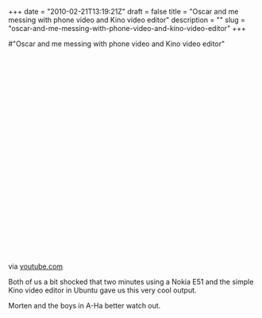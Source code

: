 +++
date = "2010-02-21T13:19:21Z"
draft = false
title = "Oscar and me messing with phone video and Kino video editor"
description = ""
slug = "oscar-and-me-messing-with-phone-video-and-kino-video-editor"
+++

#"Oscar and me messing with phone video and Kino video editor"


 <div class="posterous_bookmarklet_entry">
 <object height="417" width="500"><param name="movie" value="http://www.youtube.com/v/VQulFGyWBF4&hl=en&fs=1" /><param name="wmode" value="window" /><param name="allowFullScreen" value="true" /><param name="allowscriptaccess" value="always" /><embed allowfullscreen="true" src="http://www.youtube.com/v/VQulFGyWBF4&hl=en&fs=1" wmode="window" allowscriptaccess="always" type="application/x-shockwave-flash" height="417" width="500"></embed></object>

<div class="posterous_quote_citation">via <a href="http://www.youtube.com/watch?v=VQulFGyWBF4">youtube.com</a></div>
 <p>Both of us a bit shocked that two minutes using a Nokia E51 and the simple Kino video editor in Ubuntu gave us this very cool output. 
</p><p>Morten and the boys in A-Ha better watch out.</p></div>
 
